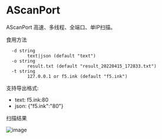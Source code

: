 # AScanPort
AScanPort 高速、多线程、全端口、单IP扫描。

食用方法

```
  -d string
    	text|json (default "text")
  -o string
    	result.txt (default "result_20220415_172833.txt")
  -t string
    	127.0.0.1 or f5.ink (default "f5.ink")
```

支持导出格式:
- text: f5.ink:80
- json: {"f5.ink":"80"}


扫描结果

![image](https://user-images.githubusercontent.com/27001865/163555109-bbff021c-c371-4dc3-a493-7bf7188b5043.png)
